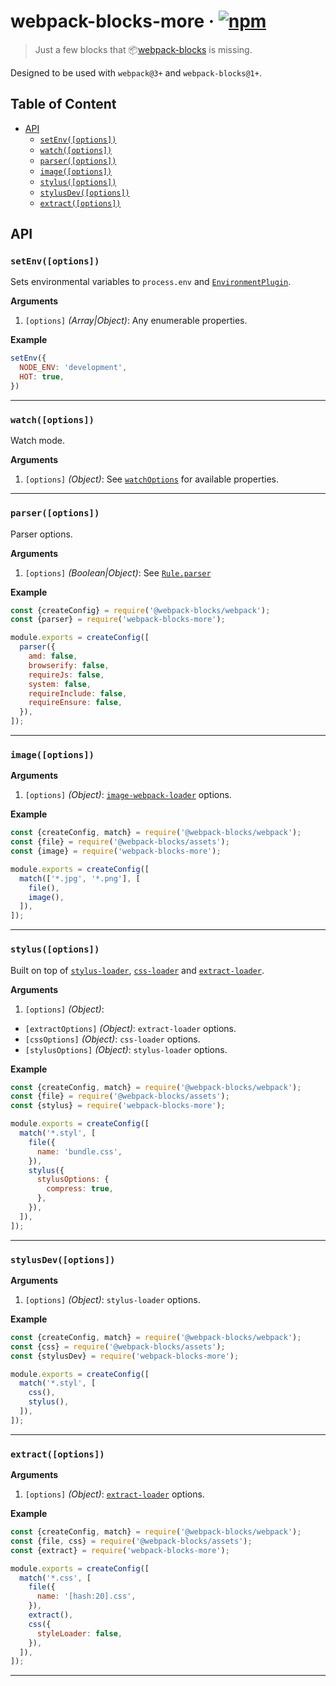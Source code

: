 # webpack-blocks-more · [![npm](https://img.shields.io/npm/v/webpack-blocks-more.svg)](https://npm.im/webpack-blocks-more)

> Just a few blocks that 📦[webpack-blocks](https://github.com/andywer/webpack-blocks) is missing.

Designed to be used with `webpack@3+` and `webpack-blocks@1+`.

## Table of Content

- [API](#api)
  - [`setEnv([options])`](#setenvoptions)
  - [`watch([options])`](#watchoptions)
  - [`parser([options])`](#parseroptions)
  - [`image([options])`](#imageoptions)
  - [`stylus([options])`](#stylusoptions)
  - [`stylusDev([options])`](#stylusdevoptions)
  - [`extract([options])`](#extractoptions)

## API

### `setEnv([options])`

Sets environmental variables to `process.env` and [`EnvironmentPlugin`](https://webpack.js.org/plugins/environment-plugin/).

__Arguments__

1. `[options]` _(Array|Object)_: Any enumerable properties.

__Example__

```js
setEnv({
  NODE_ENV: 'development',
  HOT: true,
})
```

---

### `watch([options])`
Watch mode.

__Arguments__

1. `[options]` _(Object)_: See [`watchOptions`](https://webpack.js.org/configuration/watch/#watchoptions) for available properties.

---

### `parser([options])`
Parser options.

__Arguments__

1. `[options]` _(Boolean|Object)_: See [`Rule.parser`](https://webpack.js.org/configuration/module/#rule-parser)

__Example__

```js
const {createConfig} = require('@webpack-blocks/webpack');
const {parser} = require('webpack-blocks-more');

module.exports = createConfig([
  parser({
    amd: false,
    browserify: false,
    requireJs: false,
    system: false,
    requireInclude: false,
    requireEnsure: false,
  }),
]);
```

---

### `image([options])`

__Arguments__

1. `[options]` _(Object)_: [`image-webpack-loader`](https://github.com/tcoopman/image-webpack-loader) options.

__Example__

```js
const {createConfig, match} = require('@webpack-blocks/webpack');
const {file} = require('@webpack-blocks/assets');
const {image} = require('webpack-blocks-more');

module.exports = createConfig([
  match(['*.jpg', '*.png'], [
    file(),
    image(),
  ]),
]);
```

---

### `stylus([options])`

Built on top of [`stylus-loader`](https://github.com/shama/stylus-loader),
[`css-loader`](https://github.com/webpack-contrib/css-loader)
and [`extract-loader`](https://github.com/peerigon/extract-loader).

__Arguments__

1. `[options]` _(Object)_:
  - `[extractOptions]` _(Object)_: `extract-loader` options.
  - `[cssOptions]` _(Object)_: `css-loader` options.
  - `[stylusOptions]` _(Object)_: `stylus-loader` options.

__Example__

```js
const {createConfig, match} = require('@webpack-blocks/webpack');
const {file} = require('@webpack-blocks/assets');
const {stylus} = require('webpack-blocks-more');

module.exports = createConfig([
  match('*.styl', [
    file({
      name: 'bundle.css',
    }),
    stylus({
      stylusOptions: {
        compress: true,
      },
    }),
  ]),
]);
```

---

### `stylusDev([options])`

__Arguments__

1. `[options]` _(Object)_: `stylus-loader` options.

__Example__

```js
const {createConfig, match} = require('@webpack-blocks/webpack');
const {css} = require('@webpack-blocks/assets');
const {stylusDev} = require('webpack-blocks-more');

module.exports = createConfig([
  match('*.styl', [
    css(),
    stylus(),
  ]),
]);
```

---

### `extract([options])`

__Arguments__

1. `[options]` _(Object)_: [`extract-loader`](https://github.com/peerigon/extract-loader) options.

__Example__

```js
const {createConfig, match} = require('@webpack-blocks/webpack');
const {file, css} = require('@webpack-blocks/assets');
const {extract} = require('webpack-blocks-more');

module.exports = createConfig([
  match('*.css', [
    file({
      name: '[hash:20].css',
    }),
    extract(),
    css({
      styleLoader: false,
    }),
  ]),
]);
```

---
